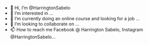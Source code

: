 - 👋 Hi, I’m @HarringtonSabelo
- 👀 I’m interested in ...
- 🌱 I’m currently doing an online course and looking for a job ...
- 💞️ I’m looking to collaborate on ...
- 📫 How to reach me Facebook @ Harrington Sabelo, Instagram @HarringtonSabelo...

<!---
HarringtonSabelo/HarringtonSabelo is a ✨ special ✨ repository because its `README.md` (this file) appears on your GitHub profile.
You can click the Preview link to take a look at your changes.
--->
